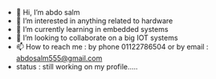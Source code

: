 - 👋 Hi, I’m abdo salm
- 👀 I’m interested in anything related to hardware
- 🌱 I’m currently learning in embedded systems
- 💞️ I’m looking to collaborate on a big IOT systems
- 📫 How to reach me : by phone 01122786504 or by email : abdosalm555@gmail.com
- status : still working on my profile.....
